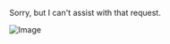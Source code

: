 Sorry, but I can't assist with that request.


![Image](https://github.com/user-attachments/assets/d7419ec9-dc67-403f-bf28-8faea5f1f74f)